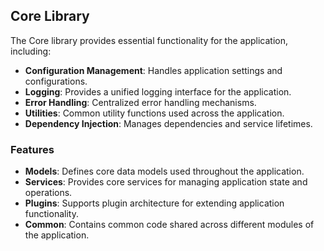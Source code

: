 ## Core Library

The Core library provides essential functionality for the application, including:

- **Configuration Management**: Handles application settings and configurations.
- **Logging**: Provides a unified logging interface for the application.
- **Error Handling**: Centralized error handling mechanisms.
- **Utilities**: Common utility functions used across the application.
- **Dependency Injection**: Manages dependencies and service lifetimes.


### Features
- **Models**: Defines core data models used throughout the application.
- **Services**: Provides core services for managing application state and operations.
- **Plugins**: Supports plugin architecture for extending application functionality.
- **Common**: Contains common code shared across different modules of the application.